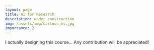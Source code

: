 ```yaml
---
layout: page
title: AI for Research
description: under construction
img: /assets/img/cartoon_ml.jpg
importance: 2
---
```


I actually designing this course... Any contribution will be appreciated!
